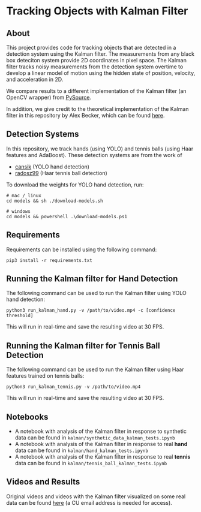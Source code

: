 # Tracking Objects with Kalman Filter

## About

This project provides code for tracking objects that are detected in a detection system using the Kalman filter. The measurements from any black box deteciton system provide 2D coordinates in pixel space. The Kalman filter tracks noisy measurements from the detection system overtime to develop a linear model of motion using the hidden state of position, velocity, and acceleration in 2D.

We compare results to a different implementation of the Kalman filter (an OpenCV wrapper) from [PySource](https://pysource.com/).

In addition, we give credit to the theoretical implementation of the Kalman filter in this repository by Alex Becker, which can be found [here](https://www.kalmanfilter.net/multiExamples.html).

## Detection Systems

In this repository, we track hands (using YOLO) and tennis balls (using Haar features and AdaBoost). These detection systems are from the work of
- [cansik](https://github.com/cansik/yolo-hand-detection) (YOLO hand detection)
- [radosz99](https://github.com/radosz99/tennis-ball-detector) (Haar tennis ball detection)

To download the weights for YOLO hand detection, run:

```
# mac / linux
cd models && sh ./download-models.sh

# windows
cd models && powershell .\download-models.ps1
```

## Requirements

Requirements can be installed using the following command:
```
pip3 install -r requirements.txt
```

## Running the Kalman filter for Hand Detection

The following command can be used to run the Kalman filter using YOLO hand detection:
```
python3 run_kalman_hand.py -v /path/to/video.mp4 -c [confidence threshold]
```
This will run in real-time and save the resulting video at 30 FPS.

## Running the Kalman filter for Tennis Ball Detection

The following command can be used to run the Kalman filter using Haar features trained on tennis balls:
```
python3 run_kalman_tennis.py -v /path/to/video.mp4
```
This will run in real-time and save the resulting video at 30 FPS.

## Notebooks

- A notebook with analysis of the Kalman filter in response to synthetic data can be found in `kalman/synthetic_data_kalman_tests.ipynb`
- A notebook with analysis of the Kalman filter in response to real **hand** data can be found in `kalman/hand_kalman_tests.ipynb`
- A notebook with analysis of the Kalman filter in response to real **tennis** data can be found in `kalman/tennis_ball_kalman_tests.ipynb`

## Videos and Results

Original videos and videos with the Kalman filter visualized on some real data can be found [here](https://drive.google.com/drive/folders/1_GMcCwXVuuLb_UNYZ_SyYXS-Ouidv4xr?usp=sharing) (a CU email address is needed for access).
